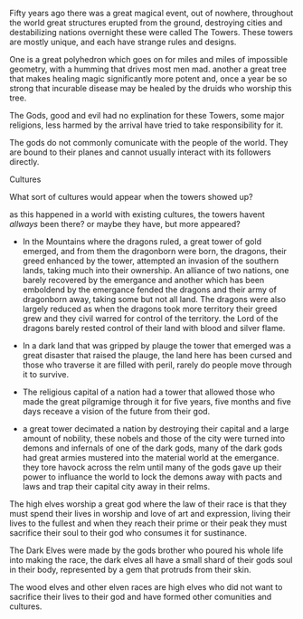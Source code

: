 Fifty years ago there was a great magical event, out of nowhere, throughout the world great structures erupted from the ground, destroying cities and destabilizing nations overnight these were called The Towers. These towers are mostly unique, and each have strange rules and designs. 

One is a great polyhedron which goes on for miles and miles of impossible geometry, with a humming that drives most men mad. another a great tree that makes healing magic significantly more potent and, once a year be so strong that incurable disease may be healed by the druids who worship this tree. 

The Gods, good and evil had no explination for these Towers, some major religions, less harmed by the arrival have tried to take responsibility for it.

The gods do not commonly comunicate with the people of the world. They are bound to their planes and cannot usually interact with its followers directly. 

Cultures

What sort of cultures would appear when the towers showed up? 

as this happened in a world with existing cultures, the towers havent *allways* been there? or maybe they have, but more appeared?

- In the Mountains where the dragons ruled, a great tower of gold emerged, and from them the dragonborn were born, the dragons, their greed enhanced by the tower, attempted an invasion of the southern lands, taking much into their ownership. An alliance of two nations, one barely recovered by the emergance and another which has been emboldend by the emergance fended the dragons and their army of dragonborn away, taking some but not all land. The dragons were also largely reduced as when the dragons took more territory their greed grew and they civil warred for control of the territory. the Lord of the dragons barely rested control of their land with blood and silver flame.

- In a dark land that was gripped by plauge the tower that emerged was a great disaster that raised the plauge, the land here has been cursed and those who traverse it are filled with peril, rarely do people move through it to survive. 

- The religious capital of a nation had a tower that allowed those who made the great pilgramige through it for five years, five months and five days receave a vision of the future from their god. 

- a great tower decimated a nation by destroying their capital and a large amount of nobility, these nobels and those of the city were turned into demons and infernals of one of the dark gods, many of the dark gods had great armies mustered into the material world at the emergance. they tore havock across the relm until many of the gods gave up their power to influance the world to lock the demons away with pacts and laws and trap their capital city away in their relms. 

The high elves worship a great god where the law of their race is that they must spend their lives in worship and love of art and expression, living their lives to the fullest and when they reach their prime or their peak they must sacrifice their soul to their god who consumes it for sustinance. 

The Dark Elves were made by the gods brother who poured his whole life into making the race, the dark elves all have a small shard of their gods soul in their body, represented by a gem that protruds from their skin. 

The wood elves and other elven races are high elves who did not want to sacrifice their lives to their god and have formed other comunities and cultures.




